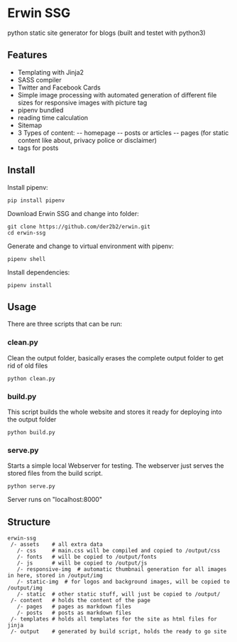 # Erwin SSG
python static site generator for blogs
(built and testet with python3)

## Features
- Templating with Jinja2
- SASS compiler
- Twitter and Facebook Cards
- Simple image processing with automated generation of different file sizes for responsive images with picture tag
- pipenv bundled
- reading time calculation
- Sitemap
- 3 Types of content:
  -- homepage
  -- posts or articles
  -- pages (for static content like about, privacy police or disclaimer)
- tags for posts

## Install
Install pipenv:
```
pip install pipenv
```
Download Erwin SSG and change into folder:
```
git clone https://github.com/der2b2/erwin.git
cd erwin-ssg
```
Generate and change to virtual environment with pipenv:
```
pipenv shell
```
Install dependencies:
```
pipenv install
```

## Usage
There are three scripts that can be run:
### clean.py
Clean the output folder, basically erases the complete output folder to get rid of old files
```
python clean.py
```

### build.py
This script builds the whole website and stores it ready for deploying into the output folder
```
python build.py
```

### serve.py
Starts a simple local Webserver for testing. The webserver just serves the stored files from the build script.
```
python serve.py
```
Server runs on "localhost:8000"

## Structure
```
erwin-ssg
 /- assets    # all extra data
   /- css     # main.css will be compiled and copied to /output/css
   /- fonts   # will be copied to /output/fonts
   /- js      # will be copied to /output/js
   /- responsive-img  # automatic thumbnail generation for all images in here, stored in /output/img
   /- static-img  # for logos and background images, will be copied to /output/img
   /- static  # other static stuff, will just be copied to /output/
 /- content   # holds the content of the page
   /- pages   # pages as markdown files
   /- posts   # posts as markdown files
 /- templates # holds all templates for the site as html files for jinja
 /- output    # generated by build script, holds the ready to go site
 ```
 
